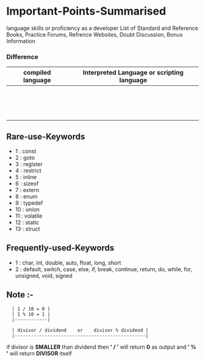 # Important-Points-Summarised 

language skills or proficiency as a developer
List of Standard and Reference Books, Practice Forums, Refrence Websites, Doubt Discussion, Bonus Information 



### Difference 

|                compiled language                  |                  Interpreted Language or scripting language             |           
|---------------------------------------------------|-------------------------------------------------------------------------|
|                                                   |                                                                         |
|                                                   |                                                                         |
|                                                   |                                                                         |                                      
|                                                   |                                                                         |
|                                                   |                                                                         |
|                                                   |                                                                         |
|                                                   |                                                                         |
|                                                   |                                                                         |
|                                                   |                                                                         |
|                                                   |                                                                         |
|                                                   |                                                                         |
|                                                   |                                                                         |
|                                                   |                                                                         |
|                                                   |                                                                         |
|                                                   |                                                                         |


## Rare-use-Keywords                              
                                                 
- 1 : const                                            
- 2 : goto                                             
- 3 : register
- 4 : restrict
- 5 : inline
- 6 : sizeof
- 7 : extern
- 8 : enum
- 9 : typedef
- 10 : union
- 11 : volatile
- 12 : static
- 13 : struct         

## Frequently-used-Keywords

- 1 : char, int, double, auto, float, long, short
- 2 : default, switch, case, else, if, break, continue, return, do, while, for, unsigned, void, signed

## Note :-
      
      | 1 / 10 = 0 |
      | 1 % 10 = 1 |
      |------------| 
        
      | divisor / dividend    or    divisor % dividend |
      |------------------------------------------------|
      
  if divisor is  **SMALLER**  than dividend then  **' / '** will return **0** as output and **' % '** will return **DIVISOR** itself      
